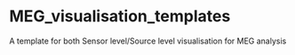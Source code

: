 # MEG_visualisation_templates
A template for both Sensor level/Source level visualisation for MEG analysis
